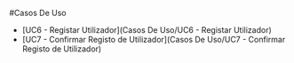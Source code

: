 #Casos De Uso

* [UC6 - Registar Utilizador](Casos De Uso/UC6 - Registar Utilizador)
* [UC7 - Confirmar Registo de Utilizador](Casos De Uso/UC7 - Confirmar Registo de Utilizador)
